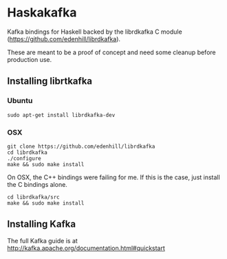 # Haskakafka

Kafka bindings for Haskell backed by the 
librdkafka C module (https://github.com/edenhill/librdkafka). 

These are meant to be a proof of concept and need some cleanup before production use.

## Installing librtkafka

### Ubuntu

    sudo apt-get install librdkafka-dev


### OSX
    git clone https://github.com/edenhill/librdkafka
    cd librdkafka
    ./configure
    make && sudo make install

On OSX, the C++ bindings were failing for me. If this is the case, just install the C bindings alone. 

    cd librdkafka/src
    make && sudo make install

## Installing Kafka

The full Kafka guide is at http://kafka.apache.org/documentation.html#quickstart
